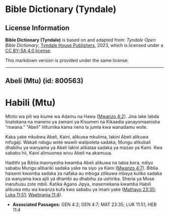 # Bible Dictionary (Tyndale)

## License Information

**Bible Dictionary (Tyndale)** is based on and adapted from: _Tyndale Open Bible Dictionary_, [Tyndale House Publishers](https://tyndaleopenresources.com/), 2023, which is licensed under a [CC BY-SA 4.0 license](https://creativecommons.org/licenses/by-sa/4.0/legalcode.en).

This markdown version is provided under the same license.



--------------------------------

## Abeli (Mtu) (id: 800563)

Habili (Mtu)
============

Mtoto wa pili wa kiume wa Adamu na Hawa ([Mwanzo 4:2](https://ref.ly/Gen4:2)). Jina lake labda linatokana na maneno ya zamani ya Kisumeri na Kikaadia yanayomaanisha “mwana.” "Abeli" lilitumika kama neno la jumla kwa wanadamu wote.

Kaka yake mkubwa Abeli, Kaini, alikuwa mkulima, lakini Abeli alikuwa mfugaji. Wakati ndugu wote wawili walipoleta sadaka, Mungu alikubali dhabihu ya wanyama ya Abeli lakini alikataa sadaka ya mazao ya Kaini. Kwa sababu hii, Kaini alimuonea wivu Abeli na akamuua.

Hadithi ya Biblia inaonyesha kwamba Abeli alikuwa na tabia bora, ndiyo sababu Mungu alibariki sadaka yake na siyo ya Kaini ([Mwanzo 4:7](https://ref.ly/Gen4:7)). Biblia haisemi kwamba sadaka za nafaka au mboga zilikuwa mbaya kuliko sadaka za wanyama kwa ajili ya dhambi au dhabihu za ushirika. Sheria ya Mose inaruhusu zote mbili. Katika Agano Jipya, inasemekana kwamba Habili alikuwa mtu wa kwanza kufa kwa sababu ya imani yake ([Mathayo 23:35](https://ref.ly/Matt23:35); [Luka 11:51](https://ref.ly/Luke11:51); [Waebrania 11:4](https://ref.ly/Heb11:4)).

* **Associated Passages:** GEN 4:2; GEN 4:7; MAT 23:35; LUK 11:51; HEB 11:4

